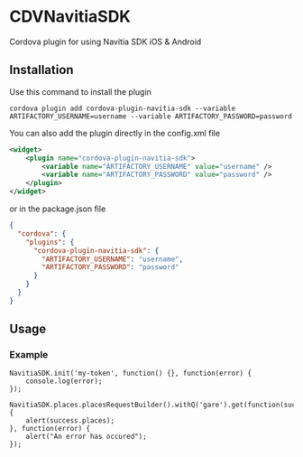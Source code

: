 # CDVNavitiaSDK

Cordova plugin for using Navitia SDK iOS &amp; Android

## Installation

Use this command to install the plugin

    cordova plugin add cordova-plugin-navitia-sdk --variable ARTIFACTORY_USERNAME=username --variable ARTIFACTORY_PASSWORD=password

You can also add the plugin directly in the config.xml file
```xml
<widget>
	<plugin name="cordova-plugin-navitia-sdk">
		<variable name="ARTIFACTORY_USERNAME" value="username" />
		<variable name="ARTIFACTORY_PASSWORD" value="password" />
	</plugin>
</widget>
```
or in the package.json file
```json
{
  "cordova": {
    "plugins": {
      "cordova-plugin-navitia-sdk": {
        "ARTIFACTORY_USERNAME": "username",
        "ARTIFACTORY_PASSWORD": "password"
      }
    }
  }
}
```

## Usage

### Example

    NavitiaSDK.init('my-token', function() {}, function(error) {
        console.log(error);
    });

    NavitiaSDK.places.placesRequestBuilder().withQ('gare').get(function(success) {
        alert(success.places);
    }, function(error) {
        alert("An error has occured");
    });
